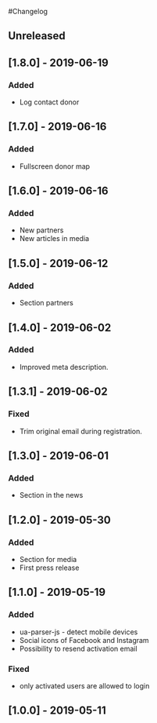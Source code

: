#Changelog

## Unreleased

## [1.8.0] - 2019-06-19
### Added
- Log contact donor

## [1.7.0] - 2019-06-16
### Added
- Fullscreen donor map

## [1.6.0] - 2019-06-16
### Added
- New partners
- New articles in media

## [1.5.0] - 2019-06-12
### Added
- Section partners

## [1.4.0] - 2019-06-02
### Added
- Improved meta description.

## [1.3.1] - 2019-06-02
### Fixed
- Trim original email during registration.

## [1.3.0] - 2019-06-01
### Added
- Section in the news

## [1.2.0] - 2019-05-30
### Added
- Section for media
- First press release

## [1.1.0] - 2019-05-19
### Added
- ua-parser-js - detect mobile devices
- Social icons of Facebook and Instagram
- Possibility to resend activation email

### Fixed
- only activated users are allowed to login

## [1.0.0] - 2019-05-11
